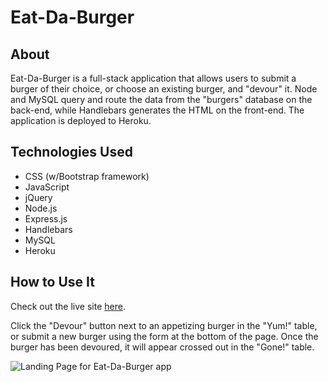 # Eat-Da-Burger 

## About

Eat-Da-Burger is a full-stack application that allows users to submit a burger of their choice, or choose an existing burger, and "devour" it. Node and MySQL query and route the data from the "burgers" database on the back-end, while Handlebars generates the HTML on the front-end. The application is deployed to Heroku.  

## Technologies Used

- CSS (w/Bootstrap framework)
- JavaScript
- jQuery 
- Node.js
- Express.js 
- Handlebars
- MySQL 
- Heroku 

## How to Use It

Check out the live site [here](https://sheltered-lake-63827.herokuapp.com/). 

Click the "Devour" button next to an appetizing burger in the "Yum!" table, or submit a new burger using the form at the bottom of the page. Once the burger has been devoured, it will appear crossed out in the "Gone!" table. 

<img src="#" alt="Landing Page for Eat-Da-Burger app">